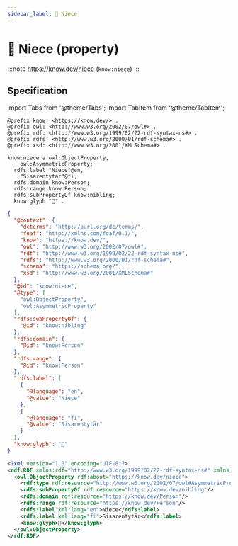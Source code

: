 ```yaml
---
sidebar_label: 👧 Niece
---
```


# 👧 Niece (property)

:::note
https://know.dev/niece
(`know:niece`)
:::

## Specification

import Tabs from '@theme/Tabs';
import TabItem from '@theme/TabItem';

<Tabs>
<TabItem value="turtle" label="Turtle">

```turtle
@prefix know: <https://know.dev/> .
@prefix owl: <http://www.w3.org/2002/07/owl#> .
@prefix rdf: <http://www.w3.org/1999/02/22-rdf-syntax-ns#> .
@prefix rdfs: <http://www.w3.org/2000/01/rdf-schema#> .
@prefix xsd: <http://www.w3.org/2001/XMLSchema#> .

know:niece a owl:ObjectProperty,
    owl:AsymmetricProperty;
  rdfs:label "Niece"@en,
    "Sisarentytär"@fi;
  rdfs:domain know:Person;
  rdfs:range know:Person;
  rdfs:subPropertyOf know:nibling;
  know:glyph "👧" .

```

</TabItem>
<TabItem value="jsonld" label="JSON-LD">

```json
{
  "@context": {
    "dcterms": "http://purl.org/dc/terms/",
    "foaf": "http://xmlns.com/foaf/0.1/",
    "know": "https://know.dev/",
    "owl": "http://www.w3.org/2002/07/owl#",
    "rdf": "http://www.w3.org/1999/02/22-rdf-syntax-ns#",
    "rdfs": "http://www.w3.org/2000/01/rdf-schema#",
    "schema": "https://schema.org/",
    "xsd": "http://www.w3.org/2001/XMLSchema#"
  },
  "@id": "know:niece",
  "@type": [
    "owl:ObjectProperty",
    "owl:AsymmetricProperty"
  ],
  "rdfs:subPropertyOf": {
    "@id": "know:nibling"
  },
  "rdfs:domain": {
    "@id": "know:Person"
  },
  "rdfs:range": {
    "@id": "know:Person"
  },
  "rdfs:label": [
    {
      "@language": "en",
      "@value": "Niece"
    },
    {
      "@language": "fi",
      "@value": "Sisarentytär"
    }
  ],
  "know:glyph": "👧"
}
```

</TabItem>
<TabItem value="rdfxml" label="RDF/XML">

```xml
<?xml version="1.0" encoding="UTF-8"?>
<rdf:RDF xmlns:rdf="http://www.w3.org/1999/02/22-rdf-syntax-ns#" xmlns:know="https://know.dev/" xmlns:owl="http://www.w3.org/2002/07/owl#" xmlns:rdfs="http://www.w3.org/2000/01/rdf-schema#">
  <owl:ObjectProperty rdf:about="https://know.dev/niece">
    <rdf:type rdf:resource="http://www.w3.org/2002/07/owl#AsymmetricProperty"/>
    <rdfs:subPropertyOf rdf:resource="https://know.dev/nibling"/>
    <rdfs:domain rdf:resource="https://know.dev/Person"/>
    <rdfs:range rdf:resource="https://know.dev/Person"/>
    <rdfs:label xml:lang="en">Niece</rdfs:label>
    <rdfs:label xml:lang="fi">Sisarentytär</rdfs:label>
    <know:glyph>👧</know:glyph>
  </owl:ObjectProperty>
</rdf:RDF>

```

</TabItem>
</Tabs>
